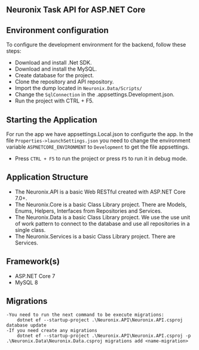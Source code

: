 ﻿## Neuronix Task API for ASP.NET Core

## Environment configuration

To configure the development environment for the backend, follow these steps:

- Download and install .Net SDK.
- Download and install the MySQL.
- Create database for the project.
- Clone the repository and API repository.
- Import the dump located in ```Neuronix.Data/Scripts/```
- Change the ```SqlConnection``` in the .appsettings.Development.json.
- Run the project with CTRL + F5.

## Starting the Application

For run the app we have appsettings.Local.json to configurte the app. In the file ```Properties->launchSettings.json``` you need to change the environment variable ```ASPNETCORE_ENVIRONMENT``` to ```Development``` to get the file appsettings.

- Press ```CTRL + F5``` to run the project or press ```F5``` to run it in debug mode.

## Application Structure

- The Neuronix.API is a basic Web RESTful created with ASP.NET Core 7.0+.
- The Neuronix.Core is a basic Class Library project. There are Models, Enums, Helpers, Interfaces from Repositories and Services.
- The Neuronix.Data is a basic Class Library project. We use the use unit of work pattern to connect to the database and use all repositories in a single class.
- The Neuronix.Services is a basic Class Library project. There are Services.

## Framework(s)

- ASP.NET Core 7
- MySQL 8

## Migrations

	-You need to run the next command to be execute migrations:
		dotnet ef --startup-project .\Neuronix.API\Neuronix.API.csproj database update
    -If you need create any migrations
		dotnet ef --startup-project .\Neuronix.API\Neuronix.API.csproj -p .\Neuronix.Data\Neuronix.Data.csproj migrations add <name-migration>